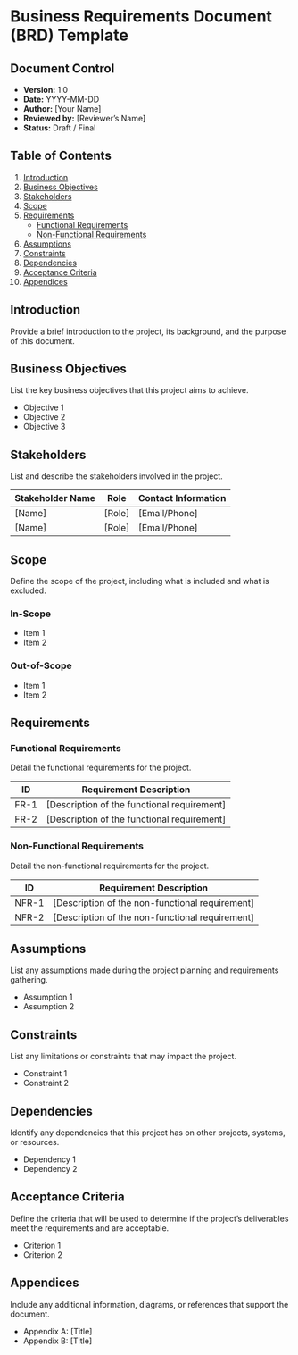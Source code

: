 # Business Requirements Document (BRD) Template

## Document Control

- **Version:** 1.0
- **Date:** YYYY-MM-DD
- **Author:** [Your Name]
- **Reviewed by:** [Reviewer’s Name]
- **Status:** Draft / Final

## Table of Contents

1. [Introduction](#introduction)
2. [Business Objectives](#business-objectives)
3. [Stakeholders](#stakeholders)
4. [Scope](#scope)
5. [Requirements](#requirements)
   - [Functional Requirements](#functional-requirements)
   - [Non-Functional Requirements](#non-functional-requirements)
6. [Assumptions](#assumptions)
7. [Constraints](#constraints)
8. [Dependencies](#dependencies)
9. [Acceptance Criteria](#acceptance-criteria)
10. [Appendices](#appendices)

## Introduction

Provide a brief introduction to the project, its background, and the purpose of this document.

## Business Objectives

List the key business objectives that this project aims to achieve.

- Objective 1
- Objective 2
- Objective 3

## Stakeholders

List and describe the stakeholders involved in the project.

| Stakeholder Name | Role       | Contact Information |
|------------------|------------|---------------------|
| [Name]           | [Role]     | [Email/Phone]       |
| [Name]           | [Role]     | [Email/Phone]       |

## Scope

Define the scope of the project, including what is included and what is excluded.

### In-Scope

- Item 1
- Item 2

### Out-of-Scope

- Item 1
- Item 2

## Requirements

### Functional Requirements

Detail the functional requirements for the project.

| ID   | Requirement Description               |
|------|---------------------------------------|
| FR-1 | [Description of the functional requirement] |
| FR-2 | [Description of the functional requirement] |

### Non-Functional Requirements

Detail the non-functional requirements for the project.

| ID    | Requirement Description                  |
|-------|------------------------------------------|
| NFR-1 | [Description of the non-functional requirement] |
| NFR-2 | [Description of the non-functional requirement] |

## Assumptions

List any assumptions made during the project planning and requirements gathering.

- Assumption 1
- Assumption 2

## Constraints

List any limitations or constraints that may impact the project.

- Constraint 1
- Constraint 2

## Dependencies

Identify any dependencies that this project has on other projects, systems, or resources.

- Dependency 1
- Dependency 2

## Acceptance Criteria

Define the criteria that will be used to determine if the project’s deliverables meet the requirements and are acceptable.

- Criterion 1
- Criterion 2

## Appendices

Include any additional information, diagrams, or references that support the document.

- Appendix A: [Title]
- Appendix B: [Title]
